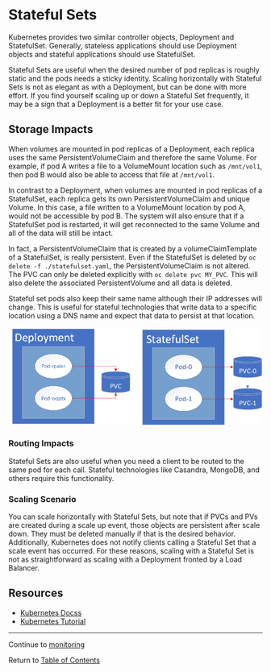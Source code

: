 # Stateful Sets

Kubernetes provides two similar controller objects, Deployment and StatefulSet. Generally, stateless applications should use Deployment objects and stateful applications should use StatefulSet.

Stateful Sets are useful when the desired number of pod replicas is roughly static and the pods needs a sticky identity. Scaling horizontally with Stateful Sets is not as elegant as with a Deployment, but can be done with more effort. If you find yourself scaling up or down a Stateful Set frequently, it may be a sign that a Deployment is a better fit for your use case.

## Storage Impacts

When volumes are mounted in pod replicas of a Deployment, each replica uses the same PersistentVolumeClaim and therefore the same Volume. For example, if pod A writes a file to a VolumeMount location such as `/mnt/vol1`, then pod B would also be able to access that file at `/mnt/vol1`.

In contrast to a Deployment, when volumes are mounted in pod replicas of a StatefulSet, each replica gets its own PersistentVolumeClaim and unique Volume. In this case, a file written to a VolumeMount location by pod A, would not be accessible by pod B. The system will also ensure that if a StatefulSet pod is restarted, it will get reconnected to the same Volume and all of the data will still be intact.

In fact, a PersistentVolumeClaim that is created by a volumeClaimTemplate of a StatefulSet, is really persistent. Even if the StatefulSet is deleted by `oc delete -f ./statefulset.yaml`, the PersistentVolumeClaim is not altered. The PVC can only be deleted explicitly with `oc delete pvc MY_PVC`. This will also delete the associated PersistentVolume and all data is deleted.

Stateful set pods also keep their same name although their IP addresses will change. This is useful for stateful technologies that write data to a specific location using a DNS name and expect that data to persist at that location.

![StatefulSet](../images/statefulset.png)

### Routing Impacts

Stateful Sets are also useful when you need a client to be routed to the same pod for each call. Stateful technologies like Casandra, MongoDB, and others require this functionality.

### Scaling Scenario

You can scale horizontally with Stateful Sets, but note that if PVCs and PVs are created during a scale up event, those objects are persistent after scale down. They must be deleted manually if that is the desired behavior. Additionally, Kubernetes does not notify clients calling a Stateful Set that a scale event has occurred. For these reasons, scaling with a Stateful Set is not as straightforward as scaling with a Deployment fronted by a Load Balancer.

## Resources

- [Kubernetes Docss](https://kubernetes.io/docs/concepts/workloads/controllers/statefulset/)
- [Kubernetes Tutorial](https://kubernetes.io/docs/tutorials/stateful-application/basic-stateful-set/)

---

Continue to [monitoring](./18-monitoring.md)

Return to [Table of Contents](../README.md#agenda)